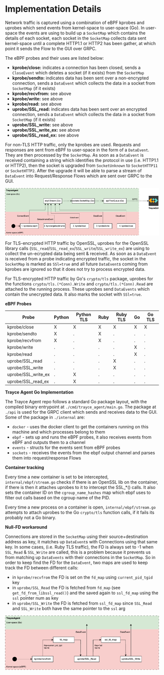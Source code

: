 # Implementation Details

Network traffic is captured using a combination of eBPF kprobes and uprobes which send events from kernel-space to user-space (Go). In user-space the events are using to build up a `SocketMap` which contains the details of each socket, each socket in the `SocketMap` collects data sent kernel-space until a complete HTTP1.1 or HTTP2 has been gather, at which point it sends the Flow to the GUI over GRPC.

The eBPF probes and their uses are listed below:
- **kprobe/close:** indicates a connection has been closed, sends a `CloseEvent` which deletes a socket (if it exists) from the `SocketMap`
- **kprobe/sendto:** indicates data has been sent over a non-encrypted connection, sends a `DataEvent` which collects the data in a socket from `SocketMap` (if it exists)
- **kprobe/recvfrom:** see above
- **kprobe/write:** see above
- **kprobe/read:** see above
- **uprobe/SSL_read:** indicates data has been sent over an encrypted connection, sends a `DataEvent` which collects the data in a socket from `SocketMap` (if it exists)
- **uprobe/SSL_write:** see above
- **uprobe/SSL_write_ex:** see above
- **uprobe/SSL_read_ex:** see above

For non-TLS HTTP traffic, only the kprobes are used. Requests and responses are sent from eBPF to user-space in the form of a `DataEvent`. They are then processed by the `SocketMap`. As soon as a `DataEvent` is received containing a string which identifies the protocol in use (i.e. HTTP1.1 or HTTP2), then the socket is upgraded from `SocketUnknown` to `SocketHTTP11` or `SocketHTTP2`. After the upgrade it will be able to parse a stream of `DataEvent` into Request/Response Flows which are sent over GRPC to the GUI.

![](https://github.com/evanrolfe/trayce_agent/blob/main/docs/img/non_tls_traffic.png)

For TLS-encrypted HTTP traffic by OpenSSL, uprobes for the OpenSSL library calls (`SSL_read`/`SSL_read_ex`/`SSL_write`/`SSL_write_ex`) are using to collect the un-ecrypted data being sent & received. As soon as a `DataEvent` is received from a probe indicating encrypted traffic, the socket in the `SocketMap` is marked as `SSl=true` and all future `DataEvent`s coming from kprobes are ignored so that it does not try to process encrypted data.

For TLS-encrypted HTTP traffic by Go's `crypto/tls` package, uprobes for the functions `crypto/tls.(*Conn).Write` and `crypto/tls.(*Conn).Read` are attached to the running process. These uprobes send `DataEvents` which contain the unecrypted data. It also marks the socket with `SSl=true`.

**eBPF Probes**

|        Probe        | Python | Python TLS | Ruby | Ruby TLS | Go  | Go TLS |
| ------------------- | ------ | ---------- | ---- | -------- | --- | ------ |
| kprobe/close        | X      | X          | X    | X        | X   | X      |
| kprobe/sendto       | X      | .          | X    | .        | .   | .      |
| kprobe/recvfrom     | X      | .          | X    | .        | .   | .      |
| kprobe/write        | .      | .          | .    | .        | X   | .      |
| kprobe/read         | .      | .          | .    | .        | X   | .      |
| uprobe/SSL_read     | .      | .          | .    | X        | .   | .      |
| uprobe/SSL_write    | .      | .          | .    | X        | .   | .      |
| uprobe/SSL_write_ex | .      | X          | .    | .        | .   | .      |
| uprobe/SSL_read_ex  | .      | X          | .    | .        | .   | .      |

**Trayce Agent Go Implementation**

The Trayce Agent repo follows a standard Go package layout, with the compiled binary entrypoint at `./cmd/trayce_agent/main.go`. The package at `./api` is used for the GRPC client which sends and receives data to the GUI. Some of the package in `./internal` are:
- `docker` - uses the docker client to get the containers running on this machine and which processes belong to them
- `ebpf` - sets up and runs the eBPF probes, it also receives events from eBPF and outputs them to a channel
- `events` - structs for the events sent from eBPF probes
- `sockets` - receives the events from the ebpf output channel and parses them into request/response Flows

**Container tracking**

Every time a new container is set to be intercepted, `internal/ebpf/stream.go` checks if there is an OpenSSL lib on the container, if there is then it attaches uprobes to it to intercept the SSL_*() calls. It also sets the container ID on the `cgroup_name_hashes` map which ebpf uses to filter out calls based on the cgroup name of the PID.

Every time a new process on a container is open, `internal/ebpf/stream.go` attempts to attach uprobes to the Go `crypto/tls` function calls,  if it fails its probably not a Go binary.

**Null-FD workaround**

Connections are stored in the `SocketMap` using their source+destination address as key, it matches up `DataEvent`s with Connections using that same key. In some cases, (i.e. Ruby TLS traffic), the FD is always set to -1 when `SSL_Read` & `SSL_Write` are called, this is a problem because it prevents us from matching up `DataEvents` with their connections in the `SocketMap`. So in order to keep find the FD for the `DataEvent`, two maps are used to keep track the FD between different calls:
- in `kprobe/recvfrom` the FD is set on the `fd_map` using `current_pid_tgid` key
- in `uprobe/SSL_Read` the FD is fetched from `fd_map` (see `get_fd_from_libssl_read()`) and the saved again to `ssl_fd_map` using the `ssl` pointer num as key
- in `uprobe/SSL_Write` the FD is fetched from `ssl_fd_map` since `SSL_Read` and `SSL_Write` both have the same pointer to the `ssl` arg

![](https://github.com/evanrolfe/trayce_agent/blob/main/docs/img/fd_map.png)
